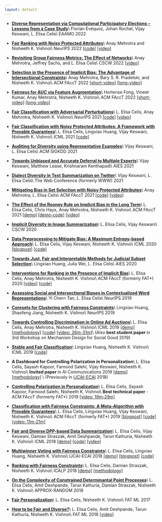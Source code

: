 ```yaml
---
layout: default
---
```


*	[<b> Diverse Representation via Computational Participatory Elections – Lessons from a Case Study</b>](https://arxiv.org/abs/2205.15394)\\
	Florian Evéquoz, Johan Rochel, Vijay Keswani, L. Elisa Celis\\
	EAAMO 2022 

*	[<b>Fair Ranking with Noisy Protected Attributes</b>](https://arxiv.org/abs/2211.17067)\\
	Anay Mehrotra and Nisheeth K. Vishnoi\\
	NeurIPS 2022 [[code]](https://github.com/AnayMehrotra/FairRankingWithNoisyAttributes) [[video]](https://www.dropbox.com/s/ds03vt42h4a2ylh/fair_ranking_with_noisy_protec.mp4?dl=0) 

*	[<b>Revisiting Group Fairness Metrics: The Effect of Networks</b>](https://dl.acm.org/doi/10.1145/3555100)\\
	Anay Mehrotra, Jeffrey Sachs, and L. Elisa Celis\\
	CSCW 2022 [[video]](https://www.youtube.com/watch?v=MmvGPqtfr3M)
	
*	[<b>Selection in the Presence of Implicit Bias: The Advantage of Intersectional Constraints</b>](https://arxiv.org/abs/2202.01661)\\
	Anay Mehrotra, Bary S. R. Pradelski, and Nisheeth K. Vishnoi\\
	ACM FAccT 2022 [[short-video]](https://www.youtube.com/watch?v=1FC-am5XcJ8) [[long-video]](https://www.youtube.com/watch?v=lc3ekRrp4JA) 

*	[<b>Fairness for AUC via Feature Augmentation</b>](https://arxiv.org/abs/2111.12823)\\
	Hortense Fong, Vineet Kumar, Anay Mehrotra, Nisheeth K. Vishnoi\\
	ACM FAccT 2022 [[short-video]](https://www.youtube.com/watch?v=gb0hz3_hKGM) [[long-video]](https://www.youtube.com/watch?v=Q3DeQIpAIYc) 

*	[<b>Fair Classification with Adversarial Perturbations</b>](https://arxiv.org/abs/2106.05964)\\
	L. Elisa Celis, Anay Mehrotra, Nisheeth K. Vishnoi\\
	NeurIPS 2021 [[code]](https://github.com/AnayMehrotra/Fair-classification-with-adversarial-perturbations) [[video]](https://www.dropbox.com/s/ibi5bzqgdk4m5aw/neurips-final-talk.mp4?dl=0) 
	
*	[<b>Fair Classification with Noisy Protected Attributes: A Framework with Provable Guarantees</b>](https://arxiv.org/abs/2006.04778)\\
	L. Elisa Celis, Lingxiao Huang, Vijay Keswani, Nisheeth K. Vishnoi\\
	ICML 2021 [[code]](https://github.com/vijaykeswani/Noisy-Fair-Classification)
	
*	[<b>Auditing for Diversity using Representative Examples</b>](https://arxiv.org/abs/2107.07393)\\
	Vijay Keswani, L. Elisa Celis\\
	ACM SIGKDD 2021 	
	
*	[<b>Towards Unbiased and Accurate Deferral to Multiple Experts</b>](http://arxiv.org/abs/2102.13004)\\
	Vijay Keswani, Matthew Lease, Krishnaram Kenthapadi\\
	AIES 2021 
	
*	[<b>Dialect Diversity in Text Summarization on Twitter</b>](https://arxiv.org/abs/2007.07860)\\
	Vijay Keswani, L. Elisa Celis\\
	The Web Conference (formerly WWW) 2021 

*	[<b>Mitigating Bias in Set Selection with Noisy Protected Attributes</b>](https://arxiv.org/abs/2011.04219)\\
	Anay Mehrotra, L. Elisa Celis\\
	ACM FAccT 2021 [[code]](https://github.com/AnayMehrotra/Noisy-Fair-Subset-Selection) [[video]](https://www.youtube.com/watch?v=ZzvSPhL5ZyQ)

*	[<b>The Effect of the Rooney Rule on Implicit Bias in the Long Term</b>](https://arxiv.org/abs/2010.10992)\\
	L. Elisa Celis, Chris Hays, Anay Mehrotra, Nisheeth K. Vishnoi\\
	ACM FAccT 2021 [[demo]](https://downstreamrooney.herokuapp.com/experiment/iteration/) [[demo-code]](https://github.com/johnchrishays/downstream-rooney-mturk) [[video]](https://www.youtube.com/watch?v=hLTIEzb5A-A) 

*	[<b>Implicit Diversity in Image Summarization</b>](https://arxiv.org/abs/1901.10265)\\
	L. Elisa Celis, Vijay Keswani\\
	CSCW 2020

*	[<b>Data Preprocessing to Mitigate Bias: A Maximum Entropy-based Approach</b>](https://arxiv.org/abs/1906.02164)\\
	L. Elisa Celis, Vijay Keswani, Nisheeth K. Vishnoi\\
	ICML 2020 [[blogpost]](https://www.computationsociety.org/2020/07/27/max-entropy/) [[code]](https://github.com/vijaykeswani/Fair-Max-Entropy-Distributions)

*	[<b>Towards Just, Fair and Interpretable Methods for Judicial Subset Selection</b>](https://dl.acm.org/doi/10.1145/3375627.3375848)\\
	Lingxiao Huang, Julia Wei, L. Elisa Celis\\
	AIES 2020

*	[<b>Interventions for Ranking in the Presence of Implicit Bias</b>](https://arxiv.org/abs/2001.08767)\\
	L. Elisa Celis, Anay Mehrotra, Nisheeth K. Vishnoi\\
	ACM FAccT (formerly FAT*) 2020 [[video]](https://www.youtube.com/watch?v=Mkc2pTMo2Lg&list=PLXA0IWa3BpHkaM6uJauBdtkR3Hp4rePfp) [[code]](https://github.com/AnayMehrotra/Ranking-with-Implicit-Bias)

*	[<b>Assessing Social and Intersectional Biases in Contextualized Word Representations</b>](https://arxiv.org/abs/1911.01485)\\
	Yi Chern Tan, L. Elisa Celis\\
	NeurIPS 2019

*	[<b>Coresets for Clustering with Fairness Constraints</b>](https://arxiv.org/abs/1906.08484)\\
	Lingxiao Huang, Shaofeng Jiang, Nisheeth K. Vishnoi\\
	NeurIPS 2019

*	[<b>Towards Controlling Discrimination in Online Ad Auctions</b>](https://arxiv.org/abs/1901.10450)\\
	L. Elisa Celis, Anay Mehrotra, Nisheeth K. Vishnoi\\
	ICML 2019 [[demo]](https://fair-online-advertising.herokuapp.com/) [[methodology]](http://cs.yale.edu/bias/blog/jekyll/update/2019/02/08/fair-advertising.html) [[code]](https://github.com/AnayMehrotra/Fair-Online-Advertising) [[video: 26m-31m]](https://slideslive.com/38917642/privacy-and-fairness)\\
	(Also <b> best student paper </b> in 3rd Workshop on Mechanism Design for Social Good 2019) 

*	[<b>Stable and Fair Classification</b>](https://arxiv.org/abs/1902.07823)\\
	Lingxiao Huang, Nisheeth K. Vishnoi\\
	ICML 2019 [[code]](https://github.com/huanglx12/Stable-Fair-Classification)

*	<b>A Dashboard for Controlling Polarization in Personalization</b>\\
	L. Elisa Celis, Sayash Kapoor, Farnood Salehi, Vijay Keswani, Nisheeth K. Vishnoi\\
	<b> Invited paper </b> in AI Communications 2019 [[demo]](https://fair-personalized-news.herokuapp.com/fast/diversity.php) [[methodology]](http://cs.yale.edu/bias/blog/jekyll/update/2018/01/20/balanced-news-search.html) \\
	(Previously in [IJCAI-ECAI](https://www.ijcai.org/Proceedings/2018/854) 2018) 

*	[<b>Controlling Polarization in Personalization</b>](http://arxiv.org/abs/1802.08674)\\
	L. Elisa Celis, Sayash Kapoor, Farnood Salehi, Nisheeth K. Vishnoi\\
	<b> Best technical paper </b> - ACM FAccT (formerly FAT*) 2019 [[video: 19m-29m]](https://www.youtube.com/watch?v=m8MjSmtrMSg)

*	[<b>Classification with Fairness Constraints: A Meta-Algorithm with Provable Guarantees</b>](https://arxiv.org/abs/1806.06055)\\
	L. Elisa Celis, Lingxiao Huang, Vijay Keswani, Nisheeth K. Vishnoi\\
	ACM FAccT (formerly FAT*) 2019 [[blogpost]](http://cs.yale.edu/bias/blog/jekyll/update/2018/11/06/fair-classification.html) [[code]](https://github.com/vijaykeswani/FairClassification) [[video: 11m-21m]](https://www.youtube.com/watch?v=_oue1AgiQ_g)

*	[<b>Fair and Diverse DPP-based Data Summarization</b>](https://arxiv.org/abs/1802.04023)\\
	L. Elisa Celis, Vijay Keswani, Damian Straszak, Amit Deshpande, Tarun Kathuria, Nisheeth K. Vishnoi\\
	ICML 2018 [[demo]](https://fair-image-search.herokuapp.com/imageDiversity.php) [[code]](https://github.com/DamianStraszak/FairDiverseDPPSampling) [[video]](https://vimeo.com/295743995)

*	[<b>Multiwinner Voting with Fairness Constraints</b>](http://arxiv.org/abs/1710.10057)\\
	L. Elisa Celis, Lingxiao Huang, Nisheeth K. Vishnoi\\
	IJCAI-ECAI 2018 [[demo]](https://fair-voting-demo.herokuapp.com/) [[blogpost]](https://nisheethvishnoi.wordpress.com/2018/09/16/fair-elections/) [[code]](https://github.com/huanglx12/Balanced-Committee-Election)
	
	
*	[<b>Ranking with Fairness Constraints</b>](https://arxiv.org/abs/1704.06840)\\
	L. Elisa Celis, Damian Straszak, Nisheeth K. Vishnoi\\
	ICALP 2018 [[demo]](http://balanced-ranking.herokuapp.com/) [[methodology]](http://cs.yale.edu/bias/blog/jekyll/update/2018/11/03/balanced-ranking.html)

*	[<b>On the Complexity of Constrained Determinantal Point Processes</b>](https://drops.dagstuhl.de/opus/volltexte/2017/7585/)\\
	L. Elisa Celis, Amit Deshpande, Tarun Kathuria, Damian Straszak, Nisheeth K. Vishnoi\\
	APPROX-RANDOM 2018 


*	[<b>Fair Personalization</b>](http://arxiv.org/abs/1707.02260)\\
	L. Elisa Celis, Nisheeth K. Vishnoi\\
	FAT ML 2017

*	[<b>How to be Fair and Diverse?</b>](https://arxiv.org/abs/1610.07183)\\
	L. Elisa Celis, Amit Deshpande, Tarun Kathuria, Nisheeth K. Vishnoi\\
	FAT ML 2016 [[video]](https://www.fatml.org/schedule/2016/presentation/how-be-fair-and-diverse)

